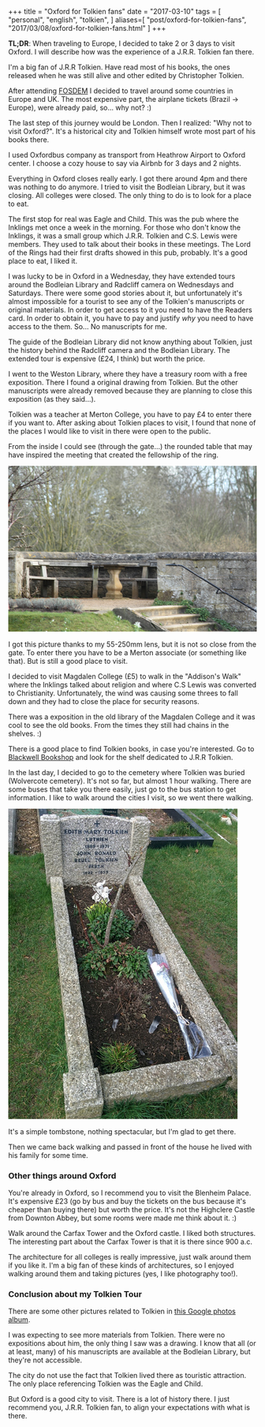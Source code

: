 +++
title = "Oxford for Tolkien fans"
date = "2017-03-10"
tags = [
  "personal",
  "english",
  "tolkien",
]
aliases=[
  "post/oxford-for-tolkien-fans",
  "2017/03/08/oxford-for-tolkien-fans.html"
]
+++

**TL;DR**: When traveling to Europe, I decided to take 2 or 3 days to visit
Oxford. I will describe how was the experience of a J.R.R. Tolkien fan there.

I'm a big fan of J.R.R Tolkien. Have read most of his books, the ones released
when he was still alive and other edited by Christopher Tolkien.

After attending [FOSDEM](http://fosdem.org) I decided to travel around some
countries in Europe and UK. The most expensive part, the airplane tickets
(Brazil -> Europe), were already paid, so... why not? :)

The last step of this journey would be London. Then I realized: "Why not to
visit Oxford?". It's a historical city and Tolkien himself wrote most part of
his books there.

I used Oxfordbus company as transport from Heathrow Airport to Oxford center. I
choose a cozy house to say via Airbnb for 3 days and 2 nights.

Everything in Oxford closes really early. I got there around 4pm and there was
nothing to do anymore. I tried to visit the Bodleian Library, but it was
closing. All colleges were closed. The only thing to do is to look for a place
to eat.

The first stop for real was Eagle and Child. This was the pub where the Inklings
met once a week in the morning. For those who don't know the Inklings, it was a
small group which J.R.R. Tolkien and C.S. Lewis were members. They used to talk
about their books in these meetings. The Lord of the Rings had their first
drafts showed in this pub, probably. It's a good place to eat, I liked it.

I was lucky to be in Oxford in a Wednesday, they have extended tours around the
Bodleian Library and Radcliff camera on Wednesdays and Saturdays. There were
some good stories about it, but unfortunately it's almost impossible for a
tourist to see any of the Tolkien's manuscripts or original materials. In order
to get access to it you need to have the Readers card. In order to obtain it,
you have to pay and justify *why* you need to have access to the them. So... No
manuscripts for me.

The guide of the Bodleian Library did not know anything about Tolkien, just the
history behind the Radcliff camera and the Bodleian Library. The extended tour
is expensive (£24, I think) but worth the price.

I went to the Weston Library, where they have a treasury room with a free
exposition. There I found a original drawing from Tolkien. But the other
manuscripts were already removed because they are planning to close this
exposition (as they said...).

Tolkien was a teacher at Merton College, you have to pay £4 to enter there if
you want to. After asking about Tolkien places to visit, I found that none of
the places I would like to visit in there were open to the public.

From the inside I could see (through the gate...) the rounded table that may
have inspired the meeting that created the fellowship of the ring.

![fellowship of the ring](/images/posts/oxford-for-tolkien-fans/council-of-elrond-merton.jpg "Round table")

I got this picture thanks to my 55-250mm lens, but it is not so close from the
gate. To enter there you have to be a Merton associate (or something like
that). But is still a good place to visit.

I decided to visit Magdalen College (£5) to walk in the "Addison's Walk" where
the Inklings talked about religion and where C.S Lewis was converted to
Christianity. Unfortunately, the wind was causing some threes to fall down and
they had to close the place for security reasons.

There was a exposition in the old library of the Magdalen College and it was
cool to see the old books. From the times they still had chains in the shelves. :)

There is a good place to find Tolkien books, in case you're interested. Go
to
[Blackwell Bookshop](https://www.google.com.br/maps/place/Blackwell's+Bookshop/@51.7545513,-1.2554288,15z/data=!4m12!1m6!3m5!1s0x0:0x998ba5c1ca8ff22f!2sBlackwell's+Bookshop!8m2!3d51.7546524!4d-1.2555315!3m4!1s0x0:0x998ba5c1ca8ff22f!8m2!3d51.7546524!4d-1.2555315) and
look for the shelf dedicated to J.R.R Tolkien.

In the last day, I decided to go to the cemetery where Tolkien was buried
(Wolvercote cemetery). It's not so far, but almost 1 hour walking. There are
some buses that take you there easily, just go to the bus station to get
information. I like to walk around the cities I visit, so we went there walking.

![Tolkien tombstone](/images/posts/oxford-for-tolkien-fans/tolkien-tombstone.jpg "Tombstone of J.R.R Tolkien")

It's a simple tombstone, nothing spectacular, but I'm glad to get there.

Then we came back walking and passed in front of the house he lived with his
family for some time.

### Other things around Oxford

You're already in Oxford, so I recommend you to visit the Blenheim Palace. It's
expensive £23 (go by bus and buy the tickets on the bus because it's cheaper
than buying there) but worth the price. It's not the Highclere Castle from
Downton Abbey, but some rooms were made me think about it. :)

Walk around the Carfax Tower and the Oxford castle. I liked both structures. The
interesting part about the Carfax Tower is that it is there since 900 a.c.

The architecture for all colleges is really impressive, just walk around them if
you like it. I'm a big fan of these kinds of architectures, so I enjoyed walking
around them and taking pictures (yes, I like photography too!).

### Conclusion about my Tolkien Tour

There are some other pictures related to Tolkien
in [this Google photos album](https://goo.gl/photos/U6T3zf66nwWAwi7G6).

I was expecting to see more materials from Tolkien. There were no expositions
about him, the only thing I saw was a drawing. I know that all (or at least,
many) of his manuscripts are available at the Bodleian Library, but they're not
accessible.

The city do not use the fact that Tolkien lived there as touristic
attraction. The only place referencing Tolkien was the Eagle and Child.

But Oxford is a good city to visit. There is a lot of history there. I just
recommend you, J.R.R. Tolkien fan, to align your expectations with what is
there.
